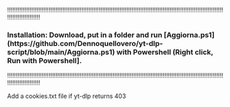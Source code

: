 !!!!!!!!!!!!!!!!!!!!!!!!!!!!!!!!!!!!!!!!!!!!!!!!!!!!!!!!!!!!!!!!!!!!!!!!!!!!!!!!!!!!!!!!!!!!!!!!!!!!!!!!!!!!!!!!!!!!!!!!!!!!!!!!!!!!!!!!!!!!!!!!
<h3> Installation: Download, put in a folder and run [Aggiorna.ps1](https://github.com/Dennoquellovero/yt-dlp-script/blob/main/Aggiorna.ps1) with Powershell (Right click, Run with Powershell]. </h3>
!!!!!!!!!!!!!!!!!!!!!!!!!!!!!!!!!!!!!!!!!!!!!!!!!!!!!!!!!!!!!!!!!!!!!!!!!!!!!!!!!!!!!!!!!!!!!!!!!!!!!!!!!!!!!!!!!!!!!!!!!!!!!!!!!!!!!!!!!!!!!!!!

Add a cookies.txt file if yt-dlp returns 403
